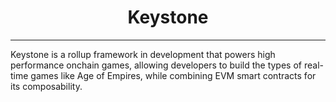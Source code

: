 <h1 align="center"> Keystone </h1>

---

Keystone is a rollup framework in development that powers high performance onchain games, allowing developers to build the types of real-time games like Age of Empires, while combining EVM smart contracts for its composability.
